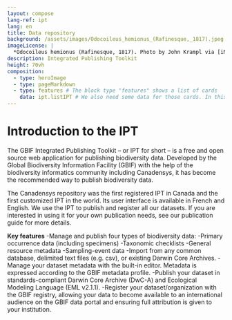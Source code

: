 ```yaml
---
layout: compose
lang-ref: ipt
lang: en
title: Data repository
background: /assets/images/Odocoileus_hemionus_(Rafinesque,_1817).jpeg
imageLicense: |
  *Odocoileus hemionus (Rafinesque, 1817). Photo by John Krampl via [iNaturalist](https://www.gbif.org/occurrence/4011988341)
description: Integrated Publishing Toolkit 
height: 70vh
composition:
  - type: heroImage
  - type: pageMarkdown
  - type: features # The block type "features" shows a list of cards
    data: ipt.listIPT # We also need some data for those cards. In this case we refer to a yaml file in the _data folder.
---
```


# Introduction to the IPT 


The GBIF Integrated Publishing Toolkit – or IPT for short – is a free and open source web application for publishing biodiversity data. Developed by the Global Biodiversity Information Facility (GBIF) with the help of the biodiversity informatics community including Canadensys, it has become the recommended way to publish biodiversity data.

The Canadensys repository was the first registered IPT in Canada and the first customized IPT in the world. Its user interface is available in French and English. We use the IPT to publish and register all our datasets. If you are interested in using it for your own publication needs, see our publication guide for more details.

**Key features**
-Manage and publish four types of biodiversity data:
   -Primary occurrence data (including specimens)
   -Taxonomic checklists
   -General resource metadata
   -Sampling-event data
-Import from any common database, delimited text files (e.g. csv), or existing Darwin Core Archives.
-Manage your dataset metadata with the built-in editor. Metadata is expressed according to the GBIF metadata profile.
-Publish your dataset in standards-compliant Darwin Core Archive (DwC-A) and Ecological Modeling Language (EML v2.1.1).
-Register your dataset/organization with the GBIF registry, allowing your data to become available to an international audience on the GBIF data portal and ensuring full attribution is given to your institution.
